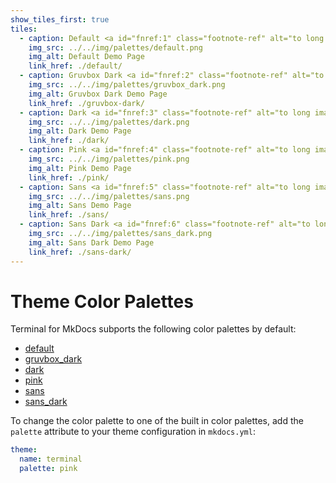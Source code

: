```yaml
---
show_tiles_first: true
tiles:
  - caption: Default <a id="fnref:1" class="footnote-ref" alt="to long image description" href="#fn:1">1</a>
    img_src: ../../img/palettes/default.png
    img_alt: Default Demo Page
    link_href: ./default/
  - caption: Gruvbox Dark <a id="fnref:2" class="footnote-ref" alt="to long image description" href="#fn:2">2</a>
    img_src: ../../img/palettes/gruvbox_dark.png
    img_alt: Gruvbox Dark Demo Page
    link_href: ./gruvbox-dark/
  - caption: Dark <a id="fnref:3" class="footnote-ref" alt="to long image description" href="#fn:3">3</a>
    img_src: ../../img/palettes/dark.png
    img_alt: Dark Demo Page
    link_href: ./dark/    
  - caption: Pink <a id="fnref:4" class="footnote-ref" alt="to long image description" href="#fn:4">4</a>
    img_src: ../../img/palettes/pink.png
    img_alt: Pink Demo Page
    link_href: ./pink/        
  - caption: Sans <a id="fnref:5" class="footnote-ref" alt="to long image description" href="#fn:5">5</a>
    img_src: ../../img/palettes/sans.png
    img_alt: Sans Demo Page
    link_href: ./sans/    
  - caption: Sans Dark <a id="fnref:6" class="footnote-ref" alt="to long image description" href="#fn:6">6</a>
    img_src: ../../img/palettes/sans_dark.png
    img_alt: Sans Dark Demo Page
    link_href: ./sans-dark/            
---
```

# Theme Color Palettes
Terminal for MkDocs subports the following color palettes by default:

  - [default](default.md)
  - [gruvbox_dark](gruvbox-dark.md)
  - [dark](dark.md)
  - [pink](pink.md)
  - [sans](sans.md)
  - [sans_dark](sans-dark.md)

To change the color palette to one of the built in color palettes, add the `palette` attribute to your theme configuration in `mkdocs.yml`:

```yaml
theme:
  name: terminal
  palette: pink
```

[^1]: demo site with a white background and light blue hyperlinks.
[^2]: demo site with a dark grey background, orange hyperlinks, and light yellow text.
[^3]: demo site with a black background, light blue hyperlinks, and white text.
[^4]: demo site with a white background and pink hyperlinks.
[^5]: demo site with a white background, light blue hyperlinks, and sans font.
[^6]: demo site with a black background, light blue hyperlinks, and white text in sans font.